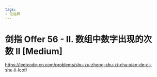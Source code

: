 ```yaml
---
tags:
- 位运算
---
```


# 剑指 Offer 56 - II. 数组中数字出现的次数 II [Medium]

<https://leetcode-cn.com/problems/shu-zu-zhong-shu-zi-chu-xian-de-ci-shu-ii-lcof/>
